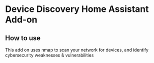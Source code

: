 # Device Discovery Home Assistant Add-on

## How to use

This add on uses nmap to scan your network for devices, and identify cybersecurity weaknesses & vulnerabilities